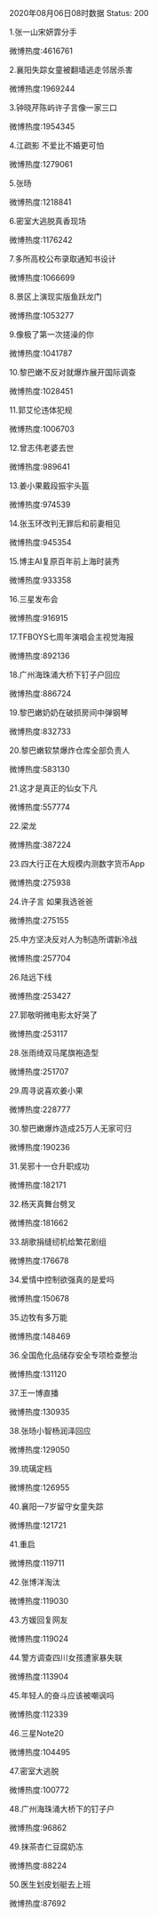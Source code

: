 2020年08月06日08时数据
Status: 200

1.张一山宋妍霏分手

微博热度:4616761

2.襄阳失踪女童被翻墙逃走邻居杀害

微博热度:1969244

3.钟晓芹陈屿许子言像一家三口

微博热度:1954345

4.江疏影 不爱比不婚更可怕

微博热度:1279061

5.张旸

微博热度:1218841

6.密室大逃脱真香现场

微博热度:1176242

7.多所高校公布录取通知书设计

微博热度:1066699

8.景区上演现实版鱼跃龙门

微博热度:1053277

9.像极了第一次搓澡的你

微博热度:1041787

10.黎巴嫩不反对就爆炸展开国际调查

微博热度:1028451

11.郭艾伦违体犯规

微博热度:1006703

12.曾志伟老婆去世

微博热度:989641

13.姜小果戴段振宇头盔

微博热度:974539

14.张玉环改判无罪后和前妻相见

微博热度:945354

15.博主AI复原百年前上海时装秀

微博热度:933358

16.三星发布会

微博热度:916915

17.TFBOYS七周年演唱会主视觉海报

微博热度:892136

18.广州海珠涌大桥下钉子户回应

微博热度:886724

19.黎巴嫩奶奶在破损房间中弹钢琴

微博热度:832733

20.黎巴嫩软禁爆炸仓库全部负责人

微博热度:583130

21.这才是真正的仙女下凡

微博热度:557774

22.梁龙

微博热度:387224

23.四大行正在大规模内测数字货币App

微博热度:275938

24.许子言 如果我选爸爸

微博热度:275155

25.中方坚决反对人为制造所谓新冷战

微博热度:257704

26.陆远下线

微博热度:253427

27.郭敬明微电影太好哭了

微博热度:253117

28.张雨绮双马尾旗袍造型

微博热度:251707

29.周寻说喜欢姜小果

微博热度:228777

30.黎巴嫩爆炸造成25万人无家可归

微博热度:190236

31.吴邪十一仓升职成功

微博热度:182171

32.杨天真舞台劈叉

微博热度:181662

33.胡歌捐缝纫机给繁花剧组

微博热度:176678

34.爱情中控制欲强真的是爱吗

微博热度:150678

35.边牧有多万能

微博热度:148469

36.全国危化品储存安全专项检查整治

微博热度:131120

37.王一博直播

微博热度:130935

38.张旸小智杨润泽回应

微博热度:129050

39.琉璃定档

微博热度:126955

40.襄阳一7岁留守女童失踪

微博热度:121721

41.重启

微博热度:119711

42.张博洋淘汰

微博热度:119030

43.方媛回复网友

微博热度:119024

44.警方调查四川女孩遭家暴失联

微博热度:113904

45.年轻人的奋斗应该被嘲讽吗

微博热度:112339

46.三星Note20

微博热度:104495

47.密室大逃脱

微博热度:100772

48.广州海珠涌大桥下的钉子户

微博热度:96862

49.抹茶杏仁豆腐奶冻

微博热度:88224

50.医生划皮划艇去上班

微博热度:87692

